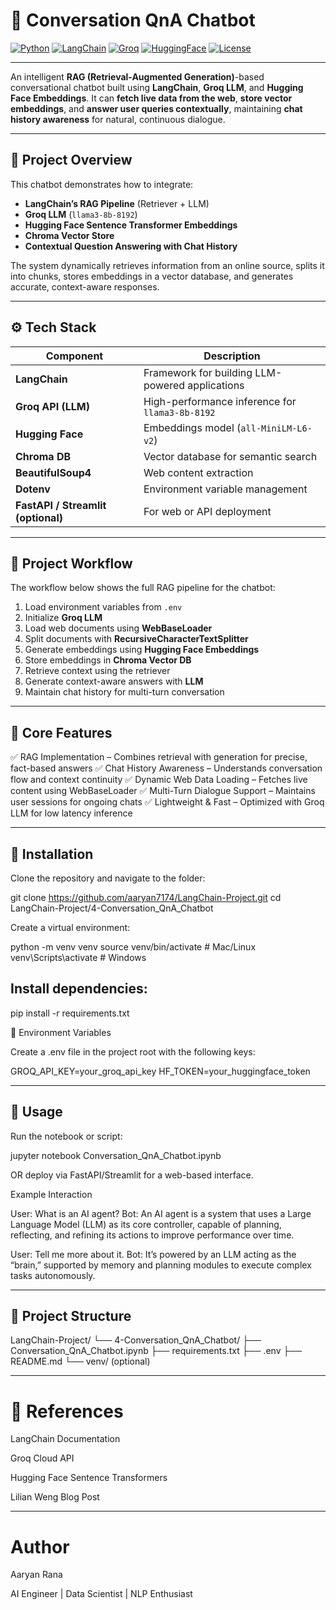 # 🧠 Conversation QnA Chatbot

[![Python](https://img.shields.io/badge/Python-3.10-blue)](https://www.python.org/)
[![LangChain](https://img.shields.io/badge/LangChain-v0.1.0-orange)](https://python.langchain.com/)
[![Groq](https://img.shields.io/badge/Groq-LLM-green)](https://www.groq.com/)
[![HuggingFace](https://img.shields.io/badge/HuggingFace-Embeddings-purple)](https://huggingface.co/)
[![License](https://img.shields.io/badge/License-MIT-lightgrey)](LICENSE)

---

An intelligent **RAG (Retrieval-Augmented Generation)**-based conversational chatbot built using **LangChain**, **Groq LLM**, and **Hugging Face Embeddings**. It can **fetch live data from the web**, **store vector embeddings**, and **answer user queries contextually**, maintaining **chat history awareness** for natural, continuous dialogue.

---

## 🚀 Project Overview

This chatbot demonstrates how to integrate:
- **LangChain’s RAG Pipeline** (Retriever + LLM)
- **Groq LLM** (`llama3-8b-8192`)
- **Hugging Face Sentence Transformer Embeddings**
- **Chroma Vector Store**
- **Contextual Question Answering with Chat History**

The system dynamically retrieves information from an online source, splits it into chunks, stores embeddings in a vector database, and generates accurate, context-aware responses.

---

## ⚙️ Tech Stack

| Component | Description |
|------------|-------------|
| **LangChain** | Framework for building LLM-powered applications |
| **Groq API (LLM)** | High-performance inference for `llama3-8b-8192` |
| **Hugging Face** | Embeddings model (`all-MiniLM-L6-v2`) |
| **Chroma DB** | Vector database for semantic search |
| **BeautifulSoup4** | Web content extraction |
| **Dotenv** | Environment variable management |
| **FastAPI / Streamlit (optional)** | For web or API deployment |

---

## 🧩 Project Workflow

The workflow below shows the full RAG pipeline for the chatbot:

1. Load environment variables from `.env`
2. Initialize **Groq LLM**
3. Load web documents using **WebBaseLoader**
4. Split documents with **RecursiveCharacterTextSplitter**
5. Generate embeddings using **Hugging Face Embeddings**
6. Store embeddings in **Chroma Vector DB**
7. Retrieve context using the retriever
8. Generate context-aware answers with **LLM**
9. Maintain chat history for multi-turn conversation

---

## 🧠 Core Features

✅ RAG Implementation – Combines retrieval with generation for precise, fact-based answers
✅ Chat History Awareness – Understands conversation flow and context continuity
✅ Dynamic Web Data Loading – Fetches live content using WebBaseLoader
✅ Multi-Turn Dialogue Support – Maintains user sessions for ongoing chats
✅ Lightweight & Fast – Optimized with Groq LLM for low latency inference

---

## 🧰 Installation

Clone the repository and navigate to the folder:

git clone https://github.com/aaryan7174/LangChain-Project.git
cd LangChain-Project/4-Conversation_QnA_Chatbot


Create a virtual environment:

python -m venv venv
source venv/bin/activate  # Mac/Linux
venv\Scripts\activate     # Windows


## Install dependencies:

pip install -r requirements.txt

🔑 Environment Variables

Create a .env file in the project root with the following keys:

GROQ_API_KEY=your_groq_api_key
HF_TOKEN=your_huggingface_token

---

## 🧠 Usage

Run the notebook or script:

jupyter notebook Conversation_QnA_Chatbot.ipynb


OR deploy via FastAPI/Streamlit for a web-based interface.

Example Interaction

User: What is an AI agent?
Bot: An AI agent is a system that uses a Large Language Model (LLM) as its core controller, capable of planning, reflecting, and refining its actions to improve performance over time.

User: Tell me more about it.
Bot: It’s powered by an LLM acting as the “brain,” supported by memory and planning modules to execute complex tasks autonomously.

---

## 📂 Project Structure

LangChain-Project/
└── 4-Conversation_QnA_Chatbot/
├── Conversation_QnA_Chatbot.ipynb
├── requirements.txt
├── .env
├── README.md
└── venv/ (optional)

---

# 🧠 References

LangChain Documentation

Groq Cloud API

Hugging Face Sentence Transformers

Lilian Weng Blog Post


---

# Author

Aaryan Rana

AI Engineer | Data Scientist | NLP Enthusiast

